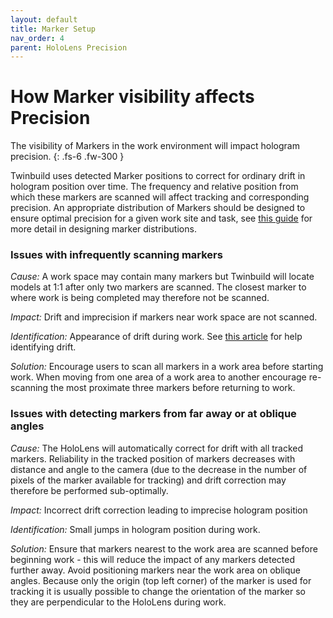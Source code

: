 ```yaml
---
layout: default
title: Marker Setup
nav_order: 4
parent: HoloLens Precision
---
```


# How Marker visibility affects Precision

The visibility of Markers in the work environment will impact hologram precision.
{: .fs-6 .fw-300 }

Twinbuild uses detected Marker positions to correct for ordinary drift in hologram position over time. The frequency and relative position from which these markers are scanned will affect tracking and corresponding precision. An appropriate distribution of Markers should be designed to ensure optimal precision for a given work site and task, see [this guide]({{site.baseurl}}/model-placement) for more detail in designing marker distributions.

### Issues with infrequently scanning markers

_Cause:_ A work space may contain many markers but Twinbuild will locate models at 1:1 after only two markers are scanned. The closest marker to where work is being completed may therefore not be scanned.

_Impact:_ Drift and imprecision if markers near work space are not scanned.

_Identification:_ Appearance of drift during work. See [this article]({{site.baseurl}}/hololens-precision/recognizing-poor-tracking) for help identifying drift.

_Solution:_ Encourage users to scan all markers in a work area before starting work. When moving from one area of a work area to another encourage re-scanning the most proximate three markers before returning to work.

### Issues with detecting markers from far away or at oblique angles

_Cause:_ The HoloLens will automatically correct for drift with all tracked markers. Reliability in the tracked position of markers decreases with distance and angle to the camera (due to the decrease in the number of pixels of the marker available for tracking) and drift correction may therefore be performed sub-optimally.

_Impact:_ Incorrect drift correction leading to imprecise hologram position

_Identification:_ Small jumps in hologram position during work.

_Solution:_ Ensure that markers nearest to the work area are scanned before beginning work - this will reduce the impact of any markers detected further away. Avoid positioning markers near the work area on oblique angles. Because only the origin (top left corner) of the marker is used for tracking it is usually possible to change the orientation of the marker so they are perpendicular to the HoloLens during work.
